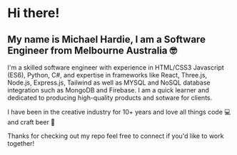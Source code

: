 # Hi there!
## My name is Michael Hardie, I am a Software Engineer from Melbourne Australia 🤓

I'm a skilled software engineer with experience in HTML/CSS3 Javascript (ES6), Python, C#, and expertise in frameworks like React, Three.js, Node.js, Express.js, Tailwind as well as MYSQL and NoSQL database integration such as MongoDB and Firebase. I am a quick learner and dedicated to producing high-quality products and sotware for clients.

I have been in the creative industry for 10+ years and love all things code 💻 and craft beer 🍻

Thanks for checking out my repo feel free to connect if you'd like to work together!
